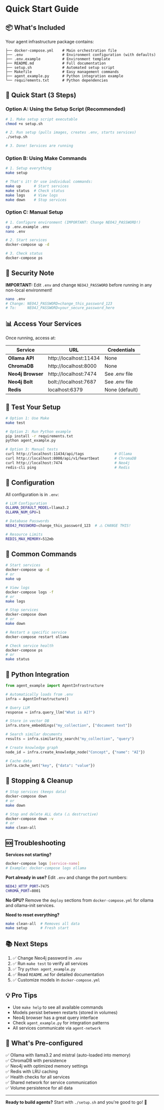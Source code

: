 # Quick Start Guide

## 📦 What's Included

Your agent infrastructure package contains:

```
├── docker-compose.yml    # Main orchestration file
├── .env                  # Environment configuration (with defaults)
├── .env.example          # Environment template
├── README.md             # Full documentation
├── setup.sh              # Automated setup script
├── Makefile              # Easy management commands
├── agent_example.py      # Python integration example
└── requirements.txt      # Python dependencies
```

## 🚀 Quick Start (3 Steps)

### Option A: Using the Setup Script (Recommended)

```bash
# 1. Make setup script executable
chmod +x setup.sh

# 2. Run setup (pulls images, creates .env, starts services)
./setup.sh

# 3. Done! Services are running
```

### Option B: Using Make Commands

```bash
# 1. Setup everything
make setup

# That's it! Or use individual commands:
make up      # Start services
make status  # Check status
make logs    # View logs
make down    # Stop services
```

### Option C: Manual Setup

```bash
# 1. Configure environment (IMPORTANT: Change NEO4J_PASSWORD!)
cp .env.example .env
nano .env

# 2. Start services
docker-compose up -d

# 3. Check status
docker-compose ps
```

## 🔐 Security Note

**IMPORTANT:** Edit `.env` and change `NEO4J_PASSWORD` before running in any non-local environment!

```bash
nano .env
# Change: NEO4J_PASSWORD=change_this_password_123
# To:     NEO4J_PASSWORD=your_secure_password_here
```

## 📊 Access Your Services

Once running, access at:

| Service           | URL                    | Credentials    |
| ----------------- | ---------------------- | -------------- |
| **Ollama API**    | http://localhost:11434 | None           |
| **ChromaDB**      | http://localhost:8000  | None           |
| **Neo4j Browser** | http://localhost:7474  | See .env file  |
| **Neo4j Bolt**    | bolt://localhost:7687  | See .env file  |
| **Redis**         | localhost:6379         | None (default) |

## 🧪 Test Your Setup

```bash
# Option 1: Use Make
make test

# Option 2: Run Python example
pip install -r requirements.txt
python agent_example.py

# Option 3: Manual tests
curl http://localhost:11434/api/tags              # Ollama
curl http://localhost:8000/api/v1/heartbeat       # ChromaDB
curl http://localhost:7474                        # Neo4j
redis-cli ping                                    # Redis
```

## 📝 Configuration

All configuration is in `.env`:

```bash
# LLM Configuration
OLLAMA_DEFAULT_MODEL=llama3.2
OLLAMA_NUM_GPU=1

# Database Passwords
NEO4J_PASSWORD=change_this_password_123  # ⚠️ CHANGE THIS!

# Resource Limits
REDIS_MAX_MEMORY=512mb
```

## 🔧 Common Commands

```bash
# Start services
docker-compose up -d
# or
make up

# View logs
docker-compose logs -f
# or
make logs

# Stop services
docker-compose down
# or
make down

# Restart a specific service
docker-compose restart ollama

# Check service health
docker-compose ps
# or
make status
```

## 🐍 Python Integration

```python
from agent_example import AgentInfrastructure

# Automatically loads from .env
infra = AgentInfrastructure()

# Query LLM
response = infra.query_llm("What is AI?")

# Store in vector DB
infra.store_embeddings("my_collection", ["document text"])

# Search similar documents
results = infra.similarity_search("my_collection", "query")

# Create knowledge graph
node_id = infra.create_knowledge_node("Concept", {"name": "AI"})

# Cache data
infra.cache_set("key", {"data": "value"})
```

## 🛑 Stopping & Cleanup

```bash
# Stop services (keeps data)
docker-compose down
# or
make down

# Stop and delete ALL data (⚠️ destructive)
docker-compose down -v
# or
make clean-all
```

## 🆘 Troubleshooting

**Services not starting?**
```bash
docker-compose logs [service-name]
# Example: docker-compose logs ollama
```

**Port already in use?**
Edit `.env` and change the port numbers:
```bash
NEO4J_HTTP_PORT=7475
CHROMA_PORT=8001
```

**No GPU?**
Remove the `deploy` sections from `docker-compose.yml` for ollama and ollama-init services.

**Need to reset everything?**
```bash
make clean-all  # Removes all data
make setup      # Fresh start
```

## 📚 Next Steps

1. ✅ Change Neo4j password in `.env`
2. ✅ Run `make test` to verify all services
3. ✅ Try `python agent_example.py`
4. ✅ Read `README.md` for detailed documentation
5. ✅ Customize models in `docker-compose.yml`

## 💡 Pro Tips

- Use `make help` to see all available commands
- Models persist between restarts (stored in volumes)
- Neo4j browser has a great query interface
- Check `agent_example.py` for integration patterns
- All services communicate via `agent-network`

## 🎯 What's Pre-configured

✅ Ollama with llama3.2 and mistral (auto-loaded into memory)  
✅ ChromaDB with persistence  
✅ Neo4j with optimized memory settings  
✅ Redis with LRU caching  
✅ Health checks for all services  
✅ Shared network for service communication  
✅ Volume persistence for all data  

---

**Ready to build agents?** Start with `./setup.sh` and you're good to go! 🚀